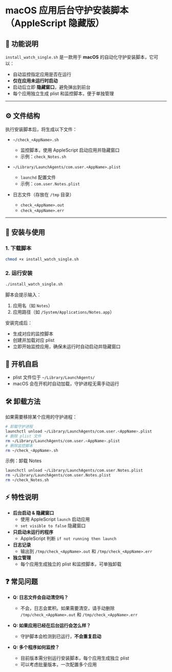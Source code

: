 # macOS 应用后台守护安装脚本（AppleScript 隐藏版）

## 📌 功能说明

`install_watch_single.sh` 是一款用于 **macOS** 的自动化守护安装脚本，它可以：

- 自动监控指定应用是否在运行  
- **仅在应用未运行时启动**  
- 启动后立即 **隐藏窗口**，避免弹出到前台  
- 每个应用独立生成 plist 和监控脚本，便于单独管理  

---
## ⚙️ 文件结构

执行安装脚本后，将生成以下文件：

- `~/check_<AppName>.sh`  
  - 监控脚本，使用 AppleScript 启动应用并隐藏窗口  
  - 示例：`check_Notes.sh`  

- `~/Library/LaunchAgents/com.user.<AppName>.plist`  
  - `launchd` 配置文件  
  - 示例：`com.user.Notes.plist`  

- 日志文件（存放在 `/tmp` 目录）  
  - `check_<AppName>.out`  
  - `check_<AppName>.err`  

---

## 🚀 安装与使用

### 1. 下载脚本
```bash
chmod +x install_watch_single.sh
```
### 2. 运行安装
```bash
./install_watch_single.sh
```
脚本会提示输入：
1. 应用名（如 `Notes`）
2. 应用路径（如 `/System/Applications/Notes.app`）

安装完成后：
- 生成对应的监控脚本  
- 创建并加载对应 plist
- 立即开始监控应用，确保未运行时自动启动并隐藏窗口

## 🔄 开机自启

- plist 文件位于 `~/Library/LaunchAgents/`
- macOS 会在开机时自动加载，守护进程无需手动运行

## 🛠 卸载方法

如果需要移除某个应用的守护进程：
```bash
# 卸载守护进程
launchctl unload ~/Library/LaunchAgents/com.user.<AppName>.plist  
# 删除 plist 文件 
rm ~/Library/LaunchAgents/com.user.<AppName>.plist  
# 删除监控脚本 
rm ~/check_<AppName>.sh
```
示例：卸载 Notes
```bash
launchctl unload ~/Library/LaunchAgents/com.user.Notes.plist
rm ~/Library/LaunchAgents/com.user.Notes.plist
rm ~/check_Notes.sh
```

## ⚡ 特性说明

- **后台启动 & 隐藏窗口**
    - 使用 AppleScript `launch` 启动应用
    - `set visible to false` 隐藏窗口
- **只启动未运行的程序**
    - AppleScript 判断 `if not running then launch`
- **日志记录**
    - 输出到 `/tmp/check_<AppName>.out` 和 `/tmp/check_<AppName>.err`
- **独立管理**
    - 每个应用生成独立的 plist 和监控脚本，可单独卸载

## ❓ 常见问题

- **Q: 日志文件会自动清空吗？**
    - 不会，日志会累积。如果需要清空，请手动删除 `/tmp/check_<AppName>.out` 和 `/tmp/check_<AppName>.err`
    
- **Q: 如果应用已经在后台运行会怎么样？**
    - 守护脚本会检测到已运行，**不会重复启动**
    
- **Q: 多个程序如何监控？**
    - 目前版本需分别运行安装脚本，每个应用生成独立 plist
    - 可以考虑批量版本，一次配置多个应用
